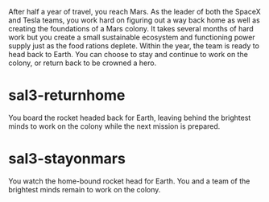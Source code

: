After half a year of travel, you reach Mars. As the leader of both the SpaceX and Tesla teams, you work hard on figuring out a way back home as well as creating the foundations of a Mars colony. It takes several months of hard work but you create a small sustainable ecosystem and functioning power supply just as the food rations deplete. Within the year, the team is ready to head back to Earth. You can choose to stay and continue to work on the colony, or return back to be crowned a hero.

# sal3-returnhome
You board the rocket headed back for Earth, leaving behind the brightest minds to work on the colony while the next mission is prepared.

# sal3-stayonmars
You watch the home-bound rocket head for Earth. You and a team of the brightest minds remain to work on the colony.

